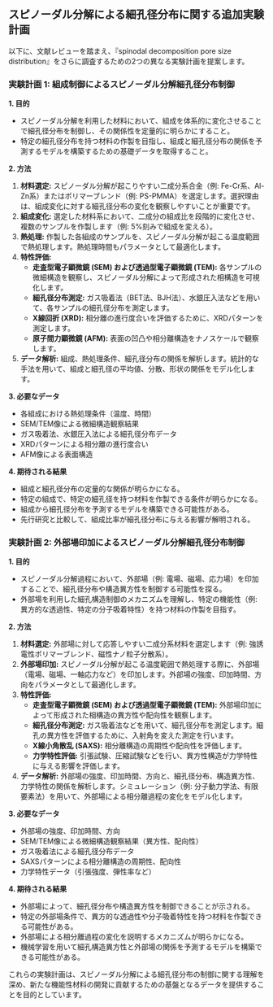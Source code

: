 ## スピノーダル分解による細孔径分布に関する追加実験計画

以下に、文献レビューを踏まえ、『spinodal decomposition pore size distribution』をさらに調査するための2つの異なる実験計画を提案します。

### 実験計画 1: 組成制御によるスピノーダル分解細孔径分布制御

**1. 目的**

*   スピノーダル分解を利用した材料において、組成を体系的に変化させることで細孔径分布を制御し、その関係性を定量的に明らかにすること。
*   特定の細孔径分布を持つ材料の作製を目指し、組成と細孔径分布の関係を予測するモデルを構築するための基礎データを取得すること。

**2. 方法**

1.  **材料選定:** スピノーダル分解が起こりやすい二成分系合金（例: Fe-Cr系、Al-Zn系）またはポリマーブレンド（例: PS-PMMA）を選定します。選択理由は、組成変化に対する細孔径分布の変化を観察しやすいことが重要です。
2.  **組成変化:** 選定した材料系において、二成分の組成比を段階的に変化させ、複数のサンプルを作製します（例: 5%刻みで組成を変える）。
3.  **熱処理:** 作製した各組成のサンプルを、スピノーダル分解が起こる温度範囲で熱処理します。熱処理時間もパラメータとして最適化します。
4.  **特性評価:**
    *   **走査型電子顕微鏡 (SEM) および透過型電子顕微鏡 (TEM):** 各サンプルの微細構造を観察し、スピノーダル分解によって形成された相構造を可視化します。
    *   **細孔径分布測定:** ガス吸着法（BET法、BJH法）、水銀圧入法などを用いて、各サンプルの細孔径分布を測定します。
    *   **X線回折 (XRD):** 相分離の進行度合いを評価するために、XRDパターンを測定します。
    *   **原子間力顕微鏡 (AFM):** 表面の凹凸や相分離構造をナノスケールで観察します。
5.  **データ解析:** 組成、熱処理条件、細孔径分布の関係を解析します。統計的な手法を用いて、組成と細孔径の平均値、分散、形状の関係をモデル化します。

**3. 必要なデータ**

*   各組成における熱処理条件（温度、時間）
*   SEM/TEM像による微細構造観察結果
*   ガス吸着法、水銀圧入法による細孔径分布データ
*   XRDパターンによる相分離の進行度合い
*   AFM像による表面構造

**4. 期待される結果**

*   組成と細孔径分布の定量的な関係が明らかになる。
*   特定の組成で、特定の細孔径を持つ材料を作製できる条件が明らかになる。
*   組成から細孔径分布を予測するモデルを構築できる可能性がある。
*   先行研究と比較して、組成比率が細孔径分布に与える影響が解明される。

### 実験計画 2: 外部場印加によるスピノーダル分解細孔径分布制御

**1. 目的**

*   スピノーダル分解過程において、外部場（例: 電場、磁場、応力場）を印加することで、細孔径分布や構造異方性を制御する可能性を探る。
*   外部場を利用した細孔構造制御のメカニズムを理解し、特定の機能性（例: 異方的な透過性、特定の分子吸着特性）を持つ材料の作製を目指す。

**2. 方法**

1.  **材料選定:** 外部場に対して応答しやすい二成分系材料を選定します（例: 強誘電性ポリマーブレンド、磁性ナノ粒子分散系）。
2.  **外部場印加:** スピノーダル分解が起こる温度範囲で熱処理する際に、外部場（電場、磁場、一軸応力など）を印加します。外部場の強度、印加時間、方向をパラメータとして最適化します。
3.  **特性評価:**
    *   **走査型電子顕微鏡 (SEM) および透過型電子顕微鏡 (TEM):** 外部場印加によって形成された相構造の異方性や配向性を観察します。
    *   **細孔径分布測定:** ガス吸着法などを用いて、細孔径分布を測定します。細孔の異方性を評価するために、入射角を変えた測定を行います。
    *   **X線小角散乱 (SAXS):** 相分離構造の周期性や配向性を評価します。
    *   **力学特性評価:** 引張試験、圧縮試験などを行い、異方性構造が力学特性に与える影響を評価します。
4.  **データ解析:** 外部場の強度、印加時間、方向と、細孔径分布、構造異方性、力学特性の関係を解析します。シミュレーション（例: 分子動力学法、有限要素法）を用いて、外部場による相分離過程の変化をモデル化します。

**3. 必要なデータ**

*   外部場の強度、印加時間、方向
*   SEM/TEM像による微細構造観察結果（異方性、配向性）
*   ガス吸着法による細孔径分布データ
*   SAXSパターンによる相分離構造の周期性、配向性
*   力学特性データ（引張強度、弾性率など）

**4. 期待される結果**

*   外部場によって、細孔径分布や構造異方性を制御できることが示される。
*   特定の外部場条件で、異方的な透過性や分子吸着特性を持つ材料を作製できる可能性がある。
*   外部場による相分離過程の変化を説明するメカニズムが明らかになる。
*   機械学習を用いて細孔構造異方性と外部場の関係を予測するモデルを構築できる可能性がある。

これらの実験計画は、スピノーダル分解による細孔径分布の制御に関する理解を深め、新たな機能性材料の開発に貢献するための基盤となるデータを提供することを目的としています。